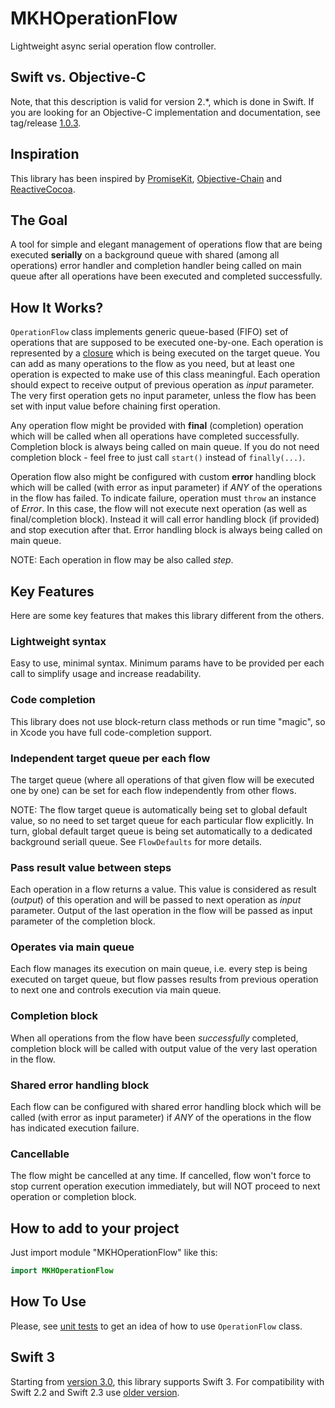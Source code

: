 MKHOperationFlow
=============

Lightweight async serial operation flow controller.

Swift vs. Objective-C
---

Note, that this description is valid for version 2.*, which is done in Swift. If you are looking for an Objective-C implementation and documentation, see tag/release [1.0.3][0].


Inspiration
---

This library has been inspired by [PromiseKit][1], [Objective-Chain][2] and [ReactiveCocoa][3].


The Goal
---

A tool for simple and elegant management of operations flow that are being executed **serially** on a background queue with shared (among all operations) error handler and completion handler being called on main queue after all operations have been executed and completed successfully.


How It Works?
---

`OperationFlow` class implements generic queue-based (FIFO) set of operations that are supposed to be executed one-by-one. Each operation is represented by a [closure][4] which is being executed on the target queue. You can add as many operations to the flow as you need, but at least one operation is expected to make use of this class meaningful. Each operation should expect to receive output of previous operation as _input_ parameter. The very first operation gets no input parameter, unless the flow has been set with input value before chaining first operation.

Any operation flow might be provided with **final** (completion) operation which will be called when all operations have completed successfully. Completion block is always being called on main queue. If you do not need completion block - feel free to just call `start()` instead of `finally(...)`.

Operation flow also might be configured with custom **error** handling block which will be called (with error as input parameter) if _ANY_ of the operations in the flow has failed. To indicate failure, operation must `throw` an instance of _Error_. In this case, the flow will not execute next operation (as well as final/completion block). Instead it will call error handling block (if provided) and stop execution after that. Error handling block is always being called on main queue.

NOTE: Each operation in flow may be also called _step_.

Key Features
---

Here are some key features that makes this library different from the others.

### Lightweight syntax

Easy to use, minimal syntax. Minimum params have to be provided per each call to simplify usage and increase readability.

### Code completion

This library does not use block-return class methods or run time "magic", so in Xcode you have full code-completion support.

### Independent target queue per each flow

The target queue (where all operations of that given flow will be executed one by one) can be set for each flow independently from other flows.

NOTE: The flow target queue is automatically being set to global default value, so no need to set target queue for each particular flow explicitly. In turn, global default target queue is being set automatically to a dedicated background seriall queue. See `FlowDefaults` for more details.

### Pass result value between steps

Each operation in a flow returns a value. This value is considered as result (_output_) of this operation and will be passed to next operation as _input_ parameter. Output of the last operation in the flow will be passed as input parameter of the completion block.

### Operates via main queue

Each flow manages its execution on main queue, i.e. every step is being executed on target queue, but flow passes results from previous operation to next one and controls execution via main queue.

### Completion block

When all operations from the flow have been _successfully_ completed, completion block will be called with output value of the very last operation in the flow. 

### Shared error handling block

Each flow can be configured with shared error handling block which will be called (with error as input parameter) if _ANY_ of the operations in the flow has indicated execution failure.

### Cancellable

The flow might be cancelled at any time. If cancelled, flow won't force to stop current operation execution immediately, but will NOT proceed to next operation or completion block.

How to add to your project
---

Just import module "MKHOperationFlow" like this:

```swift
import MKHOperationFlow
```

How To Use
---

Please, see [unit tests][5] to get an idea of how to use `OperationFlow` class.

Swift 3
---

Starting from [version 3.0][6], this library supports Swift 3. For compatibility with Swift 2.2 and Swift 2.3 use [older version][7].


[0]: https://github.com/maximkhatskevich/MKHOperationFlow/releases/tag/1.0.3
[1]: http://promisekit.org
[2]: https://github.com/iMartinKiss/Objective-Chain
[3]: https://github.com/ReactiveCocoa/ReactiveCocoa
[4]: https://www.google.ru/search?q=swift+closure
[5]: https://github.com/maximkhatskevich/MKHOperationFlow/blob/master/Tst/Main.swift
[6]: https://github.com/maximkhatskevich/MKHOperationFlow/releases/tag/3.0.0
[7]: https://github.com/maximkhatskevich/MKHOperationFlow/releases/tag/2.6.3

